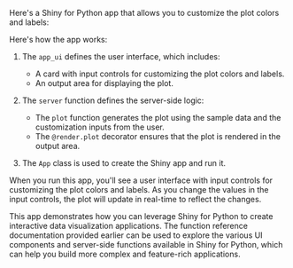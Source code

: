 Here's a Shiny for Python app that allows you to customize the plot colors and labels:



Here's how the app works:

1. The `app_ui` defines the user interface, which includes:
   - A card with input controls for customizing the plot colors and labels.
   - An output area for displaying the plot.

2. The `server` function defines the server-side logic:
   - The `plot` function generates the plot using the sample data and the customization inputs from the user.
   - The `@render.plot` decorator ensures that the plot is rendered in the output area.

3. The `App` class is used to create the Shiny app and run it.

When you run this app, you'll see a user interface with input controls for customizing the plot colors and labels. As you change the values in the input controls, the plot will update in real-time to reflect the changes.

This app demonstrates how you can leverage Shiny for Python to create interactive data visualization applications. The function reference documentation provided earlier can be used to explore the various UI components and server-side functions available in Shiny for Python, which can help you build more complex and feature-rich applications.
